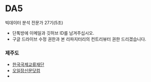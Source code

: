 # DA5
빅데이터 분석 전문가 27기(5조)
- 단톡방에 이메일과 깃허브 ID를 남겨주십시오.  
- 구글 드라이브 수정 권한과 본 리파지터리의 컨트리뷰터 권한 드리겠습니다.  
### 제주도
- [한국국제교류재단](http://www.kf.or.kr/?menuno=3301)
- [오일장신문닷컴](https://www.jejuall.com/CMain)  
- []()
